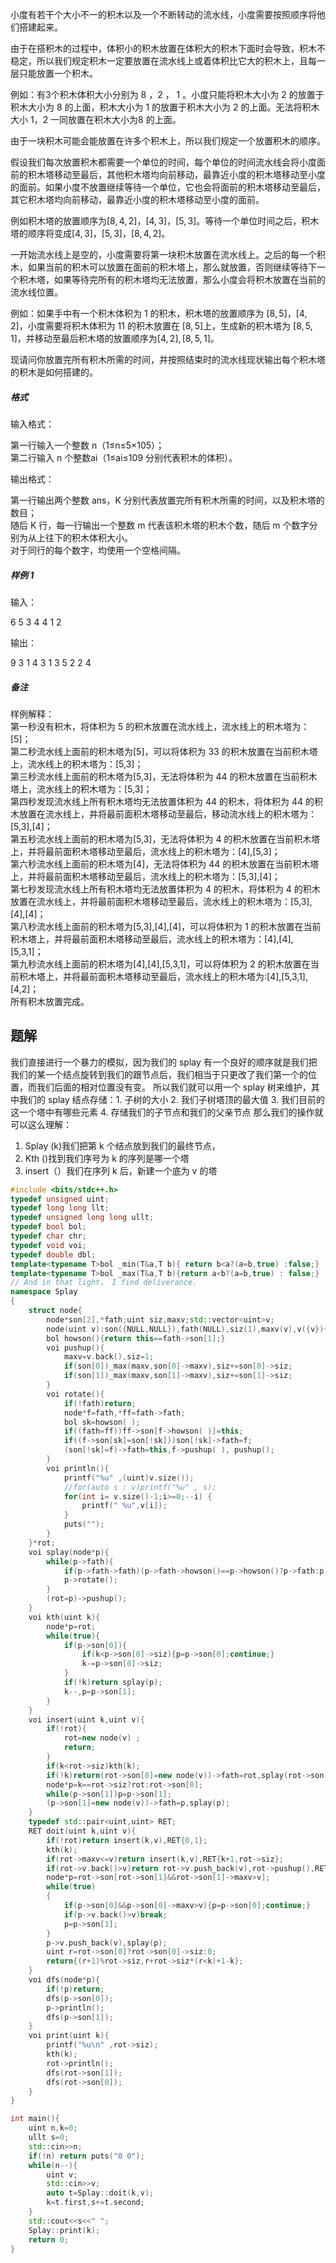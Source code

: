 小度有若干个大小不一的积木以及一个不断转动的流水线，小度需要按照顺序将他们搭建起来。

由于在搭积木的过程中，体积小的积木放置在体积大的积木下面时会导致，积木不稳定，所以我们规定积木一定要放置在流水线上或着体积比它大的积木上，且每一层只能放置一个积木。

例如：有3个积木体积大小分别为 8 ，2 ， 1 。小度只能将积木大小为 2 的放置于积木大小为 8 的上面，积木大小为 1 的放置于积木大小为 2 的上面。无法将积木大小 1，2 一同放置在积木大小为8 的上面。

由于一块积木可能会能放置在许多个积木上，所以我们规定一个放置积木的顺序。

假设我们每次放置积木都需要一个单位的时间，每个单位的时间流水线会将小度面前的积木塔移动至最后，其他积木塔均向前移动，最靠近小度的积木塔移动至小度的面前。如果小度不放置继续等待一个单位，它也会将面前的积木塔移动至最后，其它积木塔均向前移动，最靠近小度的积木塔移动至小度的面前。

例如积木塔的放置顺序为$[8,4,2]，[4,3]，[5,3]$。等待一个单位时间之后，积木塔的顺序将变成$[4,3]，[5,3]，[8,4,2]$。

一开始流水线上是空的，小度需要将第一块积木放置在流水线上。之后的每一个积木，如果当前的积木可以放置在面前的积木塔上，那么就放置，否则继续等待下一个积木塔，如果等待完所有的积木塔均无法放置，那么小度会将积木放置在当前的流水线位置。

例如：如果手中有一个积木体积为 1 的积木，积木塔的放置顺序为 $[8,5]，[4,2]$，小度需要将积木体积为 11 的积木放置在 $[8,5]$上，生成新的积木塔为 $[8,5,1]$，并移动至最后积木塔的放置顺序为$[4,2],[8,5,1]$。

现请问你放置完所有积木所需的时间，并按照结束时的流水线现状输出每个积木塔的积木是如何搭建的。

##### 格式

输入格式：

第一行输入一个整数 n（1≤n≤5×105）；  
第二行输入 n 个整数ai​（1≤ai​≤109 分别代表积木的体积）。

输出格式：

第一行输出两个整数 ans，K 分别代表放置完所有积木所需的时间，以及积木塔的数目；  
随后 K 行，每一行输出一个整数 m 代表该积木塔的积木个数，随后 m 个数字分别为从上往下的积木体积大小。  
对于同行的每个数字，均使用一个空格间隔。

##### 样例 1

输入：

6
5 3 4 4 1 2



输出：

9 3
1 4
3 1 3 5
2 2 4



##### 备注

样例解释：  
第一秒没有积木，将体积为 5 的积木放置在流水线上，流水线上的积木塔为：[5]；  
第二秒流水线上面前的积木塔为[5]，可以将体积为 33 的积木放置在当前积木塔上，流水线上的积木塔为：[5,3]；  
第三秒流水线上面前的积木塔为[5,3]，无法将体积为 44 的积木放置在当前积木塔上，流水线上的积木塔为：[5,3]；  
第四秒发现流水线上所有积木塔均无法放置体积为 44 的积木，将体积为 44 的积木放置在流水线上，并将最前面积木塔移动至最后，移动流水线上的积木塔为：[5,3],[4]；  
第五秒流水线上面前的积木塔为[5,3]，无法将体积为 4 的积木放置在当前积木塔上，并将最前面积木塔移动至最后，流水线上的积木塔为：[4],[5,3]；  
第六秒流水线上面前的积木塔为[4]，无法将体积为 44 的积木放置在当前积木塔上，并将最前面积木塔移动至最后，流水线上的积木塔为：[5,3],[4]；  
第七秒发现流水线上所有积木塔均无法放置体积为 4 的积木，将体积为 4 的积木放置在流水线上，并将最前面积木塔移动至最后，流水线上的积木塔为：[5,3],[4],[4]；  
第八秒流水线上面前的积木塔为[5,3],[4],[4]，可以将体积为 1 的积木放置在当前积木塔上，并将最前面积木塔移动至最后，流水线上的积木塔为：[4],[4],[5,3,1]；  
第九秒流水线上面前的积木塔为[4],[4],[5,3,1]，可以将体积为 2 的积木放置在当前积木塔上，并将最前面积木塔移动至最后，流水线上的积木塔为:[4],[5,3,1],[4,2]；  
所有积木放置完成。

## 题解
我们直接进行一个暴力的模拟，因为我们的 splay 有一个良好的顺序就是我们把我们的某一个结点旋转到我们的跟节点后，我们相当于只更改了我们第一个的位置，而我们后面的相对位置没有变。
所以我们就可以用一个 splay 树来维护，其中我们的 splay 结点存储：1. 子树的大小 2. 我们子树塔顶的最大值 3. 我们目前的这一个塔中有哪些元素 4. 存储我们的子节点和我们的父亲节点 
那么我们的操作就可以这么理解：
1. Splay (k)我们把第 k 个结点放到我们的最终节点，
2. Kth ()找到我们序号为 k 的序列是哪一个塔
3. insert（）我们在序列 k 后，新建一个底为 v 的塔
```cpp
#include <bits/stdc++.h>
typedef unsigned uint;
typedef long long llt;
typedef unsigned long long ullt;
typedef bool bol;
typedef char chr;
typedef void voi;
typedef double dbl;
template<typename T>bol _min(T&a,T b){ return b<a?(a=b,true) :false;}
template<typename T>bol _max(T&a,T b){return a<b?(a=b,true) : false;}
// And in that light， I find deliverance.
namespace Splay
{
	struct node{
		node*son[2],*fath;uint siz,maxv;std::vector<uint>v;
		node(uint v):son({NULL,NULL}),fath(NULL),siz(1),maxv(v),v({v}){}
		bol howson(){return this==fath->son[1];}
		voi pushup(){
			maxv=v.back(),siz=1;
			if(son[0])_max(maxv,son[0]->maxv),siz+=son[0]->siz;
			if(son[1])_max(maxv,son[1]->maxv),siz+=son[1]->siz;
		}
		voi rotate(){
			if(!fath)return;
			node*f=fath,*ff=fath->fath;
			bol sk=howson( );
			if((fath=ff))ff->son[f->howson( )]=this;
			if((f->son[sk]=son[!sk]))son[!sk]->fath=f;
			(son[!sk]=f)->fath=this,f->pushup( ), pushup();
		}
		voi println(){
			printf("%u" ,(uint)v.size());		
			//for(auto s : v)printf("%u" , s);
			for(int i= v.size()-1;i>=0;--i) {
				printf(" %u",v[i]);
			}
			puts("");
		}
	}*rot;
	voi splay(node*p){
		while(p->fath){
			if(p->fath->fath)(p->fath->howson()==p->howson()?p->fath:p)->rotate();
			p->rotate();
		}
		(rot=p)->pushup();
	}
	voi kth(uint k){
		node*p=rot;
		while(true){
			if(p->son[0]){
				if(k<p->son[0]->siz){p=p->son[0];continue;}
				k-=p->son[0]->siz;
			}
			if(!k)return splay(p);
			k--,p=p->son[1];
		}
	}
	voi insert(uint k,uint v){
		if(!rot){
			rot=new node(v) ; 
			return;
		}
		if(k<rot->siz)kth(k);
		if(!k)return(rot->son[0]=new node(v))->fath=rot,splay(rot->son[0]);
		node*p=k==rot->siz?rot:rot->son[0];
		while(p->son[1])p=p->son[1];
		(p->son[1]=new node(v))->fath=p,splay(p);
	}
	typedef std::pair<uint,uint> RET;
	RET doit(uint k,uint v){
		if(!rot)return insert(k,v),RET{0,1};
		kth(k);
		if(rot->maxv<=v)return insert(k,v),RET{k+1,rot->siz};
		if(rot->v.back()>v)return rot->v.push_back(v),rot->pushup(),RET{(k+1)%rot->siz,1};
		node*p=rot->son[rot->son[1]&&rot->son[1]->maxv>v];
		while(true)
		{
			if(p->son[0]&&p->son[0]->maxv>v){p=p->son[0];continue;}
			if(p->v.back()>v)break;
			p=p->son[1];
		}
		p->v.push_back(v),splay(p);
		uint r=rot->son[0]?rot->son[0]->siz:0;
		return{(r+1)%rot->siz,r+rot->siz*(r<k)+1-k};
	}
	voi dfs(node*p){
		if(!p)return;
		dfs(p->son[0]);
		p->println();
		dfs(p->son[1]);
	}
	voi print(uint k){
		printf("%u\n" ,rot->siz);
		kth(k);
		rot->println();
		dfs(rot->son[1]);
		dfs(rot->son[0]);
	}
}

int main(){
	uint n,k=0;
	ullt s=0;
	std::cin>>n;
	if(!n) return puts("0 0");
	while(n--){
		uint v;
		std::cin>>v;
		auto t=Splay::doit(k,v);
		k=t.first,s+=t.second;
	}
	std::cout<<s<<" ";
	Splay::print(k);
	return 0;
}
```